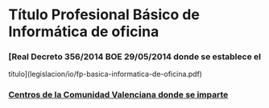 # Título Profesional Básico de Informática de oficina

### [Real Decreto 356/2014 BOE 29/05/2014 donde se establece el
título](legislacion/io/fp-basica-informatica-de-oficina.pdf)

### [Centros de la Comunidad Valenciana donde se imparte](http://www.ceice.gva.es/web/centros-docentes/formacion-profesional/familias-profesionales/consulta?fam=190)
